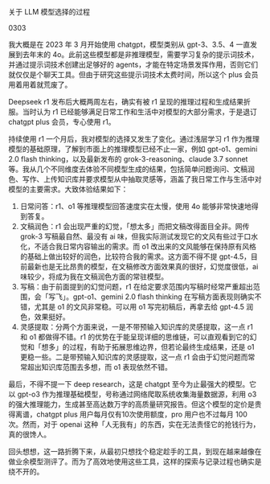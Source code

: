 关于 LLM 模型选择的过程

0303

我大概是在 2023 年 3 月开始使用 chatgpt，模型类别从 gpt-3、3.5、4 一直发展到去年末的 4o。此前这些模型都是非推理模型，需要学习复杂的提示词技术，并通过提示词技术创建出足够好的 agents，才能在特定场景发挥作用，否则它们就仅仅是个聊天工具。但由于研究这些提示词技术太费时间，所以这个 plus 会员用着用着就荒废了。

Deepseek r1 发布后大概两周左右，确实有被 r1 呈现的推理过程和生成结果折服。当时认为 r1 已经能够满足日常工作和生活中对模型的大部分需求，于是退订 chatgpt plus 会员，专心使用 r1。

持续使用 r1 一个月后，我对模型的选择又发生了变化。通过浅层学习 r1 作为推理模型的基础原理，了解到市面上的推理模型已经不止一家，例如 gpt-o1、gemini 2.0 flash thinking，以及最新发布的 grok-3-reasoning、claude 3.7 sonnet 等。我从几个不同维度去体验不同模型生成的结果，包括简单问题询问、文稿润色、写作、上传知识库并要求模型从中抽取灵感等，涵盖了我日常工作与生活中对模型的主要需求。大致体验结果如下：

1. 日常问答：r1、o1 等推理模型回答速度实在太慢，使用 4o 能够非常快速地得到答复。
2. 文稿润色：r1 会出现严重的幻觉，「想太多」而把文稿改得面目全非。网传 grok-3 写稿最自然、最没有 ai 味，但我实际测试发现它的文风有些过于口水化，不适合我日常内容输出的需求。而 o1 改出来的文风能够在保持原有风格的基础上做出较好的润色，比较符合我的需求。这方面不得不提 gpt-4.5，目前最新也是无比昂贵的模型，在文稿修改方面效果真的很好，幻觉度很低，ai 味较少，将成为我在文稿润色方面的常驻模型。
3. 写稿：由于前面提到的幻觉问题，r1 在给定要求范围内写稿时经常严重超出范围，会「写飞」。gpt-o1、gemini 2.0 flash thinking 在写稿方面表现则确实不错，尤其是 o1 的文风非常稳。可以用 o1 写完初稿后，再拿去给 gpt-4.5 润色，效果挺好。
4. 灵感提取：分两个方面来说，一是不带预输入知识库的灵感提取，这一点 r1 和 o1 都做得不错。r1 的优势在于能呈现详细的思维链，可以直观看到它的幻觉和「想多」的过程，有助于拓展思维边界，但若论最终生成结果，还是 o1 更稳一些。二是带预输入知识库的灵感提取，这一点 r1 会由于幻觉问题而常常超出知识库范围去多想，而 o1 表现依然不错。

最后，不得不提一下 deep research，这是 chatgpt 至今为止最强大的模型。它以 gpt-o3 作为推理基础模型，号称通过网络爬取系统收集海量数据源，利用 o3 的强大推理能力，生成甚至高达数万字的高质量研究报告。但这个模型的定价是贵得离谱，chatgpt plus 用户每月仅有10次使用额度，pro 用户也不过每月 100 次。然而，对于 openai 这种「人无我有」的东西，实在无法责怪它的抢钱行为，真的很馋人。

回头想想，这一路折腾下来，从最初只想找个稳定趁手的工具，到现在越来越像在做业余模型测评了。而为了高效地使用这些工具，这样的探索与记录过程也确实是绕不开的。